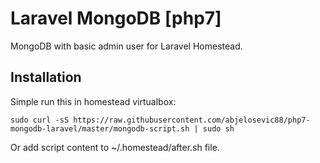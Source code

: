 # Laravel MongoDB [php7]

MongoDB with basic admin user for Laravel Homestead.

Installation
------------
Simple run this in homestead virtualbox:

```
sudo curl -sS https://raw.githubusercontent.com/abjelosevic88/php7-mongodb-laravel/master/mongodb-script.sh | sudo sh
```
Or add script content to ~/.homestead/after.sh file.